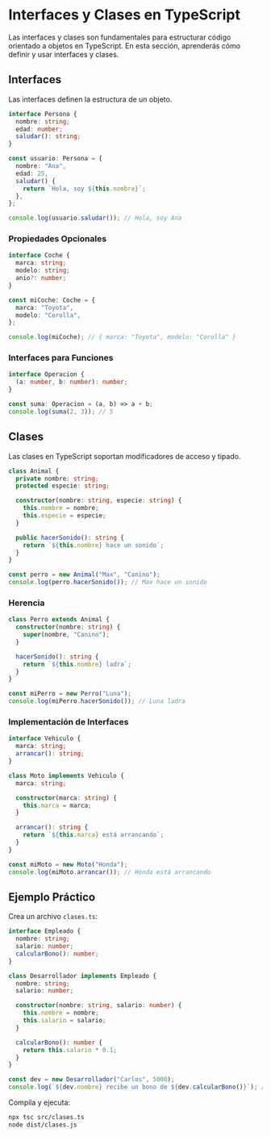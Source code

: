 # Interfaces y Clases en TypeScript

Las interfaces y clases son fundamentales para estructurar código orientado a objetos en TypeScript. En esta sección, aprenderás cómo definir y usar interfaces y clases.

## Interfaces

Las interfaces definen la estructura de un objeto.

```typescript
interface Persona {
  nombre: string;
  edad: number;
  saludar(): string;
}

const usuario: Persona = {
  nombre: "Ana",
  edad: 25,
  saludar() {
    return `Hola, soy ${this.nombre}`;
  },
};

console.log(usuario.saludar()); // Hola, soy Ana
```

### Propiedades Opcionales

```typescript
interface Coche {
  marca: string;
  modelo: string;
  anio?: number;
}

const miCoche: Coche = {
  marca: "Toyota",
  modelo: "Corolla",
};

console.log(miCoche); // { marca: "Toyota", modelo: "Corolla" }
```

### Interfaces para Funciones

```typescript
interface Operacion {
  (a: number, b: number): number;
}

const suma: Operacion = (a, b) => a + b;
console.log(suma(2, 3)); // 5
```

## Clases

Las clases en TypeScript soportan modificadores de acceso y tipado.

```typescript
class Animal {
  private nombre: string;
  protected especie: string;

  constructor(nombre: string, especie: string) {
    this.nombre = nombre;
    this.especie = especie;
  }

  public hacerSonido(): string {
    return `${this.nombre} hace un sonido`;
  }
}

const perro = new Animal("Max", "Canino");
console.log(perro.hacerSonido()); // Max hace un sonido
```

### Herencia

```typescript
class Perro extends Animal {
  constructor(nombre: string) {
    super(nombre, "Canino");
  }

  hacerSonido(): string {
    return `${this.nombre} ladra`;
  }
}

const miPerro = new Perro("Luna");
console.log(miPerro.hacerSonido()); // Luna ladra
```

### Implementación de Interfaces

```typescript
interface Vehiculo {
  marca: string;
  arrancar(): string;
}

class Moto implements Vehiculo {
  marca: string;

  constructor(marca: string) {
    this.marca = marca;
  }

  arrancar(): string {
    return `${this.marca} está arrancando`;
  }
}

const miMoto = new Moto("Honda");
console.log(miMoto.arrancar()); // Honda está arrancando
```

## Ejemplo Práctico

Crea un archivo `clases.ts`:

```typescript
interface Empleado {
  nombre: string;
  salario: number;
  calcularBono(): number;
}

class Desarrollador implements Empleado {
  nombre: string;
  salario: number;

  constructor(nombre: string, salario: number) {
    this.nombre = nombre;
    this.salario = salario;
  }

  calcularBono(): number {
    return this.salario * 0.1;
  }
}

const dev = new Desarrollador("Carlos", 5000);
console.log(`${dev.nombre} recibe un bono de ${dev.calcularBono()}`); // Carlos recibe un bono de 500
```

Compila y ejecuta:

```bash
npx tsc src/clases.ts
node dist/clases.js
```

